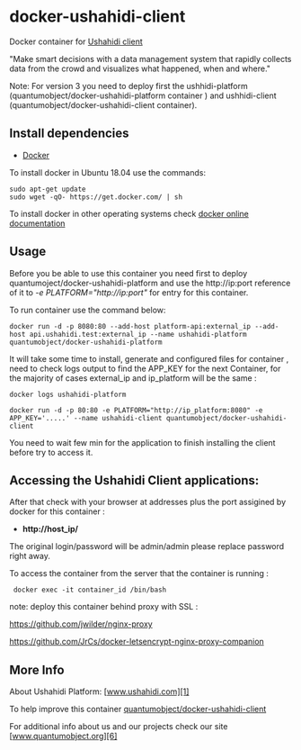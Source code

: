 # docker-ushahidi-client

Docker container for [Ushahidi client][3]

"Make smart decisions with a data management system that rapidly collects data from the crowd and visualizes what happened, when and where."

Note: For version 3 you need to deploy first the ushhidi-platform (quantumobject/docker-ushahidi-platform container ) and ushhidi-client (quantumobject/docker-ushahidi-client container). 

## Install dependencies

  - [Docker][2]

To install docker in Ubuntu 18.04 use the commands:

    sudo apt-get update
    sudo wget -qO- https://get.docker.com/ | sh

 To install docker in other operating systems check [docker online documentation][4]

## Usage

Before you be able to use this container you need first to deploy quantumoject/docker-ushahidi-platform and use the http://ip:port reference of it to _-e PLATFORM="http://ip:port"_ for entry for this container. 

To run container use the command below:

    docker run -d -p 8080:80 --add-host platform-api:external_ip --add-host api.ushahidi.test:external_ip --name ushahidi-platform quantumobject/docker-ushahidi-platform

It will take some time to install, generate and configured files for container , need to check logs output to find the APP_KEY for the next Container, for the majority of cases external_ip and ip_platform will be the same :

    docker logs ushahidi-platform

    docker run -d -p 80:80 -e PLATFORM="http://ip_platform:8080" -e APP_KEY='.....' --name ushahidi-client quantumobject/docker-ushahidi-client
  
You need to wait few min for the application to finish installing the client before try to access it.

## Accessing the Ushahidi Client applications:

After that check with your browser at addresses plus the port assigined by docker for this container :

  - **http://host_ip/**

The original login/password will be admin/admin please replace password right away.  

To access the container from the server that the container is running :

     docker exec -it container_id /bin/bash
    
note: deploy this container behind proxy with SSL :

https://github.com/jwilder/nginx-proxy

https://github.com/JrCs/docker-letsencrypt-nginx-proxy-companion

## More Info

About Ushahidi Platform: [www.ushahidi.com][1]

To help improve this container [quantumobject/docker-ushahidi-client][5]

For additional info about us and our projects check our site [www.quantumobject.org][6]

[1]:http://www.ushahidi.com/
[2]:https://www.docker.com
[3]:http://www.ushahidi.com/product/ushahidi/
[4]:http://docs.docker.com
[5]:https://github.com/QuantumObject/docker-ushahidi-client
[6]:https://www.quantumobject.org/
